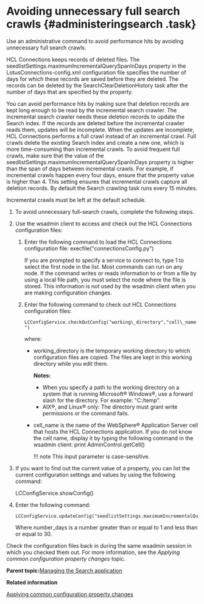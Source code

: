 # Avoiding unnecessary full search crawls {#administeringsearch .task}

Use an administrative command to avoid performance hits by avoiding unnecessary full search crawls.

HCL Connections keeps records of deleted files. The seedlistSettings.maximumIncrementalQuerySpanInDays property in the LotusConnections-config.xml configuration file specifies the number of days for which these records are saved before they are deleted. The records can be deleted by the SearchClearDeletionHistory task after the number of days that are specified by the property.

You can avoid performance hits by making sure that deletion records are kept long enough to be read by the incremental search crawler. The incremental search crawler needs these deletion records to update the Search index. If the records are deleted before the incremental crawler reads them, updates will be incomplete. When the updates are incomplete, HCL Connections performs a full crawl instead of an incremental crawl. Full crawls delete the existing Search index and create a new one, which is more time-consuming than incremental crawls. To avoid frequent full crawls, make sure that the value of the seedlistSettings.maximumIncrementalQuerySpanInDays property is higher than the span of days between incremental crawls. For example, if incremental crawls happen every four days, ensure that the property value is higher than 4. This setting ensures that incremental crawls capture all deletion records. By default the Search crawling task runs every 15 minutes.

Incremental crawls must be left at the default schedule.

1.  To avoid unnecessary full-search crawls, complete the following steps.
2.  Use the wsadmin client to access and check out the HCL Connections configuration files:

    1.  Enter the following command to load the HCL Connections configuration file: execfile\("connectionsConfig.py"\)

        If you are prompted to specify a service to connect to, type 1 to select the first node in the list. Most commands can run on any node. If the command writes or reads information to or from a file by using a local file path, you must select the node where the file is stored. This information is not used by the wsadmin client when you are making configuration changes.

    2.  Enter the following command to check out HCL Connections configuration files:

        `LCConfigService.checkOutConfig("working\_directory","cell\_name")`

        where:

        -   working\_directory is the temporary working directory to which configuration files are copied. The files are kept in this working directory while you edit them.

            **Notes:**

            -   When you specify a path to the working directory on a system that is running Microsoft® Windows®, use a forward slash for the directory. For example: "C:/temp".
            -   AIX®, and Linux® only: The directory must grant write permissions or the command fails.
        -   cell\_name is the name of the WebSphere® Application Server cell that hosts the HCL Connections application. If you do not know the cell name, display it by typing the following command in the wsadmin client: print AdminControl.getCell\(\)

            !!! note
    This input parameter is case-sensitive.

3.  If you want to find out the current value of a property, you can list the current configuration settings and values by using the following command:

    LCConfigService.showConfig\(\)

4.  Enter the following command:

    ```
    LCConfigService.updateConfig("seedlistSettings.maximumIncrementalQuerySpanInDays",number\_days)
    ```

    Where number\_days is a number greater than or equal to 1 and less than or equal to 30.


Check the configuration files back in during the same wsadmin session in which you checked them out. For more information, see the *Applying common configuration property changes* topic.

**Parent topic:**[Managing the Search application](../admin/c_admin_manage_search.md)

**Related information**  


[Applying common configuration property changes](../admin/t_admin_common_save_changes.md)

